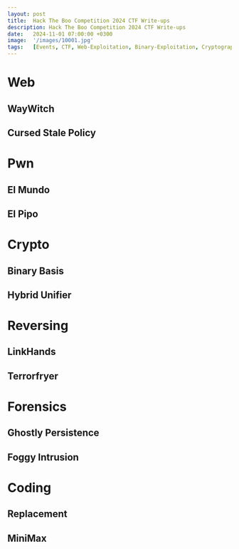 ```yaml
---
layout: post
title:  Hack The Boo Competition 2024 CTF Write-ups
description: Hack The Boo Competition 2024 CTF Write-ups
date:   2024-11-01 07:00:00 +0300
image:  '/images/10001.jpg'
tags:   [Events, CTF, Web-Exploitation, Binary-Exploitation, Cryptography, Reverse-Engineering, Forensics, Coding]
---
```

# Web
## WayWitch
## Cursed Stale Policy

# Pwn
## El Mundo
## El Pipo

# Crypto
## Binary Basis
## Hybrid Unifier

# Reversing
## LinkHands
## Terrorfryer

# Forensics
## Ghostly Persistence
## Foggy Intrusion

# Coding
## Replacement
## MiniMax